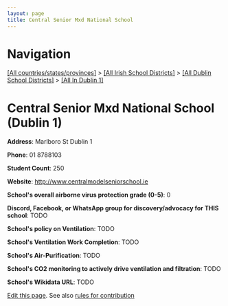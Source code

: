 ```yaml
---
layout: page
title: Central Senior Mxd National School
---
```

# Navigation

[[All countries/states/provinces]](../../../..) > [[All Irish School Districts]](../../..) > [[All Dublin School Districts]](../..) > [[All In Dublin 1]](..)

# Central Senior Mxd National School (Dublin 1)

**Address**: Marlboro St Dublin 1

**Phone**: 01 8788103

**Student Count**: 250

**Website**: <http://www.centralmodelseniorschool.ie>

**School's overall airborne virus protection grade (0-5)**: 0

**Discord, Facebook, or WhatsApp group for discovery/advocacy for THIS school**: TODO

**School's policy on Ventilation**: TODO

**School's Ventilation Work Completion**: TODO

**School's Air-Purification**: TODO

**School's CO2 monitoring to actively drive ventilation and filtration**: TODO

**School's Wikidata URL**: TODO


[Edit this page](https://github.com/ventilate-schools/Ireland/edit/main/./Dublin_1/Central_Senior_Mxd_National_School.md). See also [rules for contribution](../../../contribution-rules/)